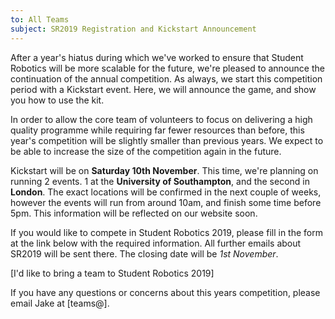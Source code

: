 ```yaml
---
to: All Teams
subject: SR2019 Registration and Kickstart Announcement
---
```


After a year's hiatus during which we've worked to ensure that Student Robotics will be more scalable for the future, we're pleased to announce the continuation of the annual competition. As always, we start this competition period with a Kickstart event. Here, we will announce the game, and show you how to use the kit.

In order to allow the core team of volunteers to focus on delivering a high quality programme while requiring far fewer resources than before, this year's competition will be slightly smaller than previous years. We expect to be able to increase the size of the competition again in the future.

Kickstart will be on **Saturday 10th November**. This time, we're planning on running 2 events. 1 at the **University of Southampton**, and the second in **London**. The exact locations will be confirmed in the next couple of weeks, however the events will run from around 10am, and finish some time before 5pm. This information will be reflected on our website soon.

If you would like to compete in Student Robotics 2019, please fill in the form at the link below with the required information. All further emails about SR2019 will be sent there. The closing date will be *1st November*.

[I'd like to bring a team to Student Robotics 2019]

If you have any questions or concerns about this years competition, please email Jake at [teams@].
